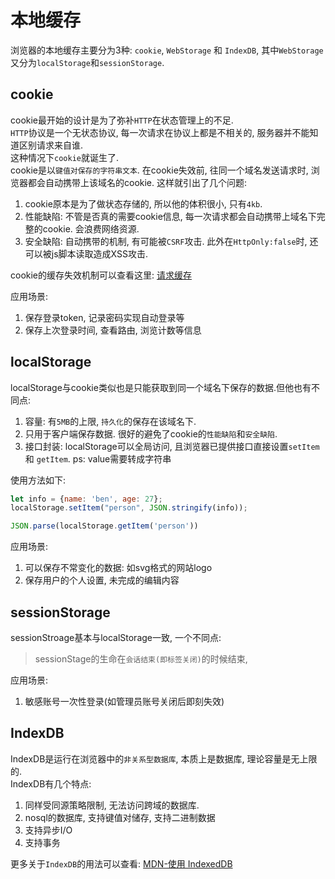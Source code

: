 # 本地缓存
浏览器的本地缓存主要分为3种: `cookie`, `WebStorage` 和 `IndexDB`, 其中`WebStorage`又分为`localStorage`和`sessionStorage`.

## cookie
cookie最开始的设计是为了弥补`HTTP`在状态管理上的不足.  
`HTTP`协议是一个无状态协议, 每一次请求在协议上都是不相关的, 服务器并不能知道区别请求来自谁.  
这种情况下`cookie`就诞生了.  
cookie是以`键值对保存的字符串文本`. 在cookie失效前, 往同一个域名发送请求时, 浏览器都会自动携带上该域名的cookie. 
这样就引出了几个问题:  
1. cookie原本是为了做状态存储的, 所以他的体积很小, 只有`4kb`.
2. 性能缺陷: 不管是否真的需要cookie信息, 每一次请求都会自动携带上域名下完整的cookie. 会浪费网络资源.
3. 安全缺陷: 自动携带的机制, 有可能被`CSRF`攻击. 此外在`HttpOnly:false`时, 还可以被js脚本读取造成XSS攻击.

cookie的缓存失效机制可以查看这里:  [请求缓存](./请求缓存.md)  

应用场景:  
1. 保存登录token, 记录密码实现自动登录等
2. 保存上次登录时间, 查看路由, 浏览计数等信息

## localStorage
localStorage与cookie类似也是只能获取到同一个域名下保存的数据.但他也有不同点:
1. 容量: 有`5MB`的上限, `持久化`的保存在该域名下.
2. 只用于客户端保存数据. 很好的避免了cookie的`性能缺陷`和`安全缺陷`.
3. 接口封装: localStorage可以全局访问, 且浏览器已提供接口直接设置`setItem` 和 `getItem`. ps: value需要转成字符串

使用方法如下:
```JavaScript
let info = {name: 'ben', age: 27};
localStorage.setItem("person", JSON.stringify(info)); 

JSON.parse(localStorage.getItem('person'))

```

应用场景:  
1. 可以保存不常变化的数据: 如svg格式的网站logo
2. 保存用户的个人设置, 未完成的编辑内容

## sessionStorage
sessionStroage基本与localStorage一致, 一个不同点:
> sessionStage的生命在`会话结束(即标签关闭)`的时候结束, 

应用场景:  
1. 敏感账号一次性登录(如管理员账号关闭后即刻失效)

## IndexDB
IndexDB是运行在浏览器中的`非关系型数据库`, 本质上是数据库, 理论容量是无上限的.  
IndexDB有几个特点:  
1. 同样受同源策略限制, 无法访问跨域的数据库.
2. nosql的数据库, 支持键值对储存, 支持二进制数据
3. 支持异步I/O
4. 支持事务

更多关于`IndexDB`的用法可以查看: [MDN-使用 IndexedDB](https://developer.mozilla.org/zh-CN/docs/Web/API/IndexedDB_API/Using_IndexedDB)